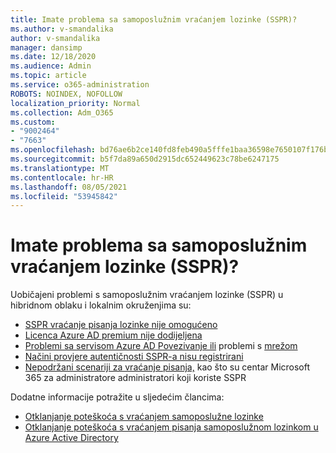 ```yaml
---
title: Imate problema sa samoposlužnim vraćanjem lozinke (SSPR)?
ms.author: v-smandalika
author: v-smandalika
manager: dansimp
ms.date: 12/18/2020
ms.audience: Admin
ms.topic: article
ms.service: o365-administration
ROBOTS: NOINDEX, NOFOLLOW
localization_priority: Normal
ms.collection: Adm_O365
ms.custom:
- "9002464"
- "7663"
ms.openlocfilehash: bd76ae6b2ce140fd8feb490a5fffe1baa36598e7650107f176baec30d71b8628
ms.sourcegitcommit: b5f7da89a650d2915dc652449623c78be6247175
ms.translationtype: MT
ms.contentlocale: hr-HR
ms.lasthandoff: 08/05/2021
ms.locfileid: "53945842"
---
```

# <a name="having-self-service-password-reset-sspr-problems"></a>Imate problema sa samoposlužnim vraćanjem lozinke (SSPR)?

Uobičajeni problemi s samoposlužnim vraćanjem lozinke (SSPR) u hibridnom oblaku i lokalnim okruženjima su:

- [SSPR vraćanje pisanja lozinke nije omogućeno](https://docs.microsoft.com/azure/active-directory/authentication/tutorial-enable-sspr-writeback)
- [Licenca Azure AD premium nije dodijeljena](https://docs.microsoft.com/azure/active-directory/authentication/concept-sspr-licensing)
- [Problemi sa servisom Azure AD Povezivanje ili](https://docs.microsoft.com/azure/active-directory/hybrid/tshoot-connect-sync-errors) problemi s [mrežom](https://docs.microsoft.com/azure/active-directory/hybrid/tshoot-connect-connectivity)
- [Načini provjere autentičnosti SSPR-a nisu registrirani](https://mysignins.microsoft.com/security-info)
- [Nepodržani scenariji za vraćanje pisanja,](https://docs.microsoft.com/azure/active-directory/authentication/concept-sspr-writeback#unsupported-writeback-operations) kao što su centar Microsoft 365 za administratore administratori koji koriste SSPR


Dodatne informacije potražite u sljedećim člancima:

- [Otklanjanje poteškoća s vraćanjem samoposlužne lozinke](https://docs.microsoft.com/azure/active-directory/authentication/troubleshoot-sspr)
- [Otklanjanje poteškoća s vraćanjem pisanja samoposlužnom lozinkom u Azure Active Directory](https://docs.microsoft.com/azure/active-directory/authentication/troubleshoot-sspr-writeback)
